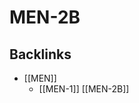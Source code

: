 # MEN-2B

## Backlinks
* [[MEN]]
	* [[MEN-1]]
[[MEN-2B]]

<!-- {BearID:3FFADE60-01C5-45C2-A629-AE055508D033-62757-00006E7FB7611AB6} -->
